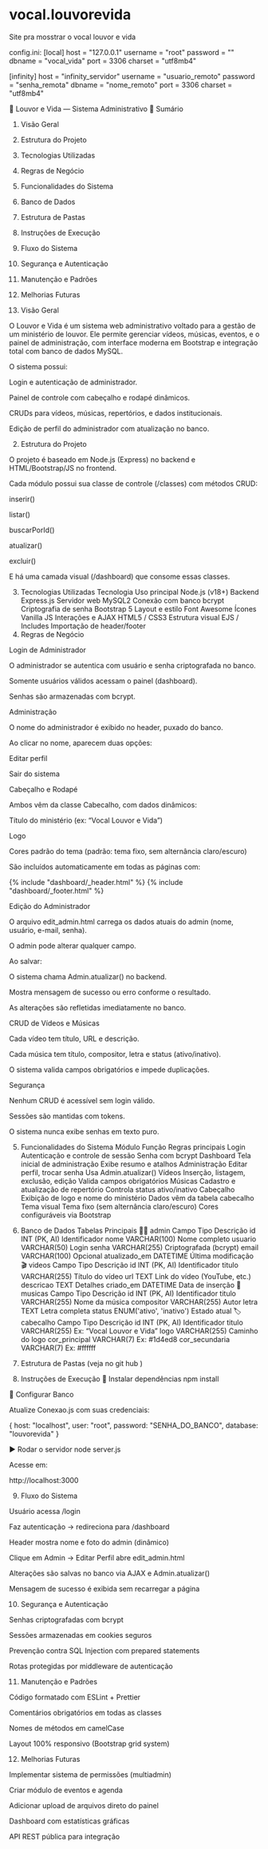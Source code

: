# vocal.louvorevida
Site pra mosstrar o vocal louvor e vida

config.ini:
[local]
host = "127.0.0.1"
username = "root"
password = ""
dbname = "vocal_vida"
port = 3306
charset = "utf8mb4"

[infinity]
host = "infinity_servidor"
username = "usuario_remoto"
password = "senha_remota"
dbname = "nome_remoto"
port = 3306
charset = "utf8mb4"


🎵 Louvor e Vida — Sistema Administrativo
📘 Sumário

1. Visão Geral

2. Estrutura do Projeto

3. Tecnologias Utilizadas

4. Regras de Negócio

5. Funcionalidades do Sistema

6. Banco de Dados

7. Estrutura de Pastas

8. Instruções de Execução

9. Fluxo do Sistema

10. Segurança e Autenticação

11. Manutenção e Padrões

12. Melhorias Futuras

1. Visão Geral

O Louvor e Vida é um sistema web administrativo voltado para a gestão de um ministério de louvor.
Ele permite gerenciar vídeos, músicas, eventos, e o painel de administração, com interface moderna em Bootstrap e integração total com banco de dados MySQL.

O sistema possui:

Login e autenticação de administrador.

Painel de controle com cabeçalho e rodapé dinâmicos.

CRUDs para vídeos, músicas, repertórios, e dados institucionais.

Edição de perfil do administrador com atualização no banco.

2. Estrutura do Projeto

O projeto é baseado em Node.js (Express) no backend e HTML/Bootstrap/JS no frontend.

Cada módulo possui sua classe de controle (/classes) com métodos CRUD:

inserir()

listar()

buscarPorId()

atualizar()

excluir()

E há uma camada visual (/dashboard) que consome essas classes.

3. Tecnologias Utilizadas
Tecnologia	Uso principal
Node.js (v18+)	Backend
Express.js	Servidor web
MySQL2	Conexão com banco
bcrypt	Criptografia de senha
Bootstrap 5	Layout e estilo
Font Awesome	Ícones
Vanilla JS	Interações e AJAX
HTML5 / CSS3	Estrutura visual
EJS / Includes	Importação de header/footer
4. Regras de Negócio

Login de Administrador

O administrador se autentica com usuário e senha criptografada no banco.

Somente usuários válidos acessam o painel (dashboard).

Senhas são armazenadas com bcrypt.

Administração

O nome do administrador é exibido no header, puxado do banco.

Ao clicar no nome, aparecem duas opções:

Editar perfil

Sair do sistema

Cabeçalho e Rodapé

Ambos vêm da classe Cabecalho, com dados dinâmicos:

Título do ministério (ex: “Vocal Louvor e Vida”)

Logo

Cores padrão do tema (padrão: tema fixo, sem alternância claro/escuro)

São incluídos automaticamente em todas as páginas com:

{% include "dashboard/_header.html" %}
{% include "dashboard/_footer.html" %}


Edição do Administrador

O arquivo edit_admin.html carrega os dados atuais do admin (nome, usuário, e-mail, senha).

O admin pode alterar qualquer campo.

Ao salvar:

O sistema chama Admin.atualizar() no backend.

Mostra mensagem de sucesso ou erro conforme o resultado.

As alterações são refletidas imediatamente no banco.

CRUD de Vídeos e Músicas

Cada vídeo tem título, URL e descrição.

Cada música tem título, compositor, letra e status (ativo/inativo).

O sistema valida campos obrigatórios e impede duplicações.

Segurança

Nenhum CRUD é acessível sem login válido.

Sessões são mantidas com tokens.

O sistema nunca exibe senhas em texto puro.

5. Funcionalidades do Sistema
Módulo	Função	Regras principais
Login	Autenticação e controle de sessão	Senha com bcrypt
Dashboard	Tela inicial de administração	Exibe resumo e atalhos
Administração	Editar perfil, trocar senha	Usa Admin.atualizar()
Vídeos	Inserção, listagem, exclusão, edição	Valida campos obrigatórios
Músicas	Cadastro e atualização de repertório	Controla status ativo/inativo
Cabeçalho	Exibição de logo e nome do ministério	Dados vêm da tabela cabecalho
Tema visual	Tema fixo (sem alternância claro/escuro)	Cores configuráveis via Bootstrap
6. Banco de Dados
Tabelas Principais
🧑‍💻 admin
Campo	Tipo	Descrição
id	INT (PK, AI)	Identificador
nome	VARCHAR(100)	Nome completo
usuario	VARCHAR(50)	Login
senha	VARCHAR(255)	Criptografada (bcrypt)
email	VARCHAR(100)	Opcional
atualizado_em	DATETIME	Última modificação
🎬 videos
Campo	Tipo	Descrição
id	INT (PK, AI)	Identificador
titulo	VARCHAR(255)	Título do vídeo
url	TEXT	Link do vídeo (YouTube, etc.)
descricao	TEXT	Detalhes
criado_em	DATETIME	Data de inserção
🎵 musicas
Campo	Tipo	Descrição
id	INT (PK, AI)	Identificador
titulo	VARCHAR(255)	Nome da música
compositor	VARCHAR(255)	Autor
letra	TEXT	Letra completa
status	ENUM('ativo', 'inativo')	Estado atual
🏷️ cabecalho
Campo	Tipo	Descrição
id	INT (PK, AI)	Identificador
titulo	VARCHAR(255)	Ex: “Vocal Louvor e Vida”
logo	VARCHAR(255)	Caminho do logo
cor_principal	VARCHAR(7)	Ex: #1d4ed8
cor_secundaria	VARCHAR(7)	Ex: #ffffff
7. Estrutura de Pastas
(veja no git hub )

8. Instruções de Execução
🔧 Instalar dependências
npm install

💾 Configurar Banco

Atualize Conexao.js com suas credenciais:

{
  host: "localhost",
  user: "root",
  password: "SENHA_DO_BANCO",
  database: "louvorevida"
}

▶️ Rodar o servidor
node server.js


Acesse em:

http://localhost:3000

9. Fluxo do Sistema

Usuário acessa /login

Faz autenticação → redireciona para /dashboard

Header mostra nome e foto do admin (dinâmico)

Clique em Admin → Editar Perfil abre edit_admin.html

Alterações são salvas no banco via AJAX e Admin.atualizar()

Mensagem de sucesso é exibida sem recarregar a página

10. Segurança e Autenticação

Senhas criptografadas com bcrypt

Sessões armazenadas em cookies seguros

Prevenção contra SQL Injection com prepared statements

Rotas protegidas por middleware de autenticação

11. Manutenção e Padrões

Código formatado com ESLint + Prettier

Comentários obrigatórios em todas as classes

Nomes de métodos em camelCase

Layout 100% responsivo (Bootstrap grid system)

12. Melhorias Futuras

Implementar sistema de permissões (multiadmin)

Criar módulo de eventos e agenda

Adicionar upload de arquivos direto do painel

Dashboard com estatísticas gráficas

API REST pública para integração